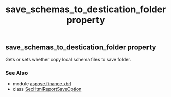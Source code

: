 ﻿---
title: save_schemas_to_destication_folder property
second_title: Aspose.Finance for Python via .NET API References
description: 
type: docs
weight: 60
url: /python-net/aspose.finance.xbrl/sechtmlreportsaveoption/save_schemas_to_destication_folder/
is_root: false
---

## save_schemas_to_destication_folder property


Gets or sets whether copy local schema files to save folder.

### See Also
* module [aspose.finance.xbrl](../../)
* class [SecHtmlReportSaveOption](/finance/python-net/aspose.finance.xbrl/sechtmlreportsaveoption)
